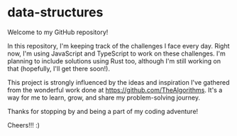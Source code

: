 # data-structures
Welcome to my GitHub repository!

In this repository, I'm keeping track of the challenges I face every day. Right now, I'm using JavaScript and TypeScript to work on these challenges. I'm planning to include solutions using Rust too, although I'm still working on that (hopefully, I'll get there soon!).

This project is strongly influenced by the ideas and inspiration I've gathered from the wonderful work done at https://github.com/TheAlgorithms. It's a way for me to learn, grow, and share my problem-solving journey.

Thanks for stopping by and being a part of my coding adventure! 

Cheers!!! :)